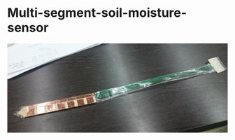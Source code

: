 # Multi-segment-soil-moisture-sensor

<center><img src="https://github.com/TripleC-Light/Multi-segment-soil-moisture-sensor/blob/master/image/sensor.jpg?raw=true" width=600></center>
